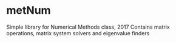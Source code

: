 # metNum

Simple library for Numerical Methods class, 2017
Contains matrix operations, matrix system solvers and eigenvalue finders
